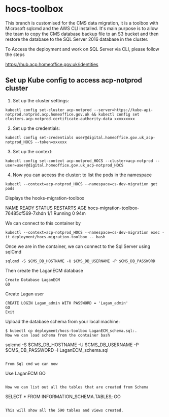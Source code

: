 # hocs-toolbox

This branch is customised for the CMS data migration, it is a toolbox with Microsoft sqlcmd and the AWS CLI installed. It's main purpose is to allow the team to copy the CMS database backup file to an S3 bucket and then restore the database to the SQL Server 2016 database in the cluster.

To Access the deployment and work on SQL Server via CLI, please follow the steps


https://hub.acp.homeoffice.gov.uk/identities

## Set up Kube config to access acp-notprod cluster
1. Set up the cluster settings:
```
kubectl config set-cluster acp-notprod --server=https://kube-api-notprod.notprod.acp.homeoffice.gov.uk && kubectl config set clusters.acp-notprod.certificate-authority-data xxxxxxxxx
```

2. Set up the credentials:

```
kubectl config set-credentials user@digital.homeoffice.gov.uk_acp-notprod_HOCS --token=xxxxxx
```

3. Set up the context:

```
kubectl config set-context acp-notprod_HOCS --cluster=acp-notprod --user=user@digital.homeoffice.gov.uk_acp-notprod_HOCS
```

4. Now you can access the cluster: to list the pods in the namespace

```
kubectl --context=acp-notprod_HOCS --namespace=cs-dev-migration get pods
```

Displays the hooks-migration-toolbox

NAME                                      READY   STATUS    RESTARTS   AGE
hocs-migration-toolbox-76485cf569-7xhdn   1/1     Running   0          94m

We can connect to this container by

```
kubectl --context=acp-notprod_HOCS --namespace=cs-dev-migration exec -it deployment/hocs-migration-toolbox -- bash
```

Once we are in the container, we can connect to the Sql Server using sqlCmd

```
sqlcmd -S $CMS_DB_HOSTNAME -U $CMS_DB_USERNAME -P $CMS_DB_PASSWORD
```

Then create the LaganECM database

```
Create Database LaganECM
GO
```

Create Lagan user

```
CREATE LOGIN Lagan_admin WITH PASSWORD = 'Lagan_admin'
GO
Exit 
```
Upload the database schema from your local machine:
```console
$ kubectl cp deployment/hocs-toolbox LaganECM_schema.sql:.
Now we can load schema from the container bash

```
sqlcmd -S $CMS_DB_HOSTNAME -U $CMS_DB_USERNAME -P $CMS_DB_PASSWORD -I LaganECM_schema.sql
```

From Sql cmd we can now 

```
Use LaganECM
GO
```

Now we can list out all the tables that are created from Schema

```
SELECT * FROM INFORMATION_SCHEMA.TABLES;
GO
```

This will show all the 590 tables and views created.
